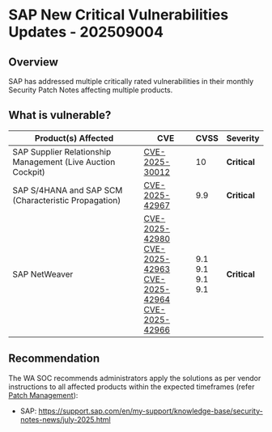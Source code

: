# SAP New Critical Vulnerabilities Updates - 202509004

## Overview

SAP has addressed multiple critically rated vulnerabilities in their monthly Security Patch Notes affecting multiple products.

## What is vulnerable?

| Product(s) Affected                                         | CVE                                                               | CVSS | Severity     |
| ----------------------------------------------------------- | ----------------------------------------------------------------- | ---- | ------------ |
| SAP Supplier Relationship Management (Live Auction Cockpit) | [CVE-2025-30012](https://www.cve.org/CVERecord?id=CVE-2025-30012) | 10   | **Critical** |
| SAP S/4HANA and SAP SCM (Characteristic Propagation)        | [CVE-2025-42967](https://www.cve.org/CVERecord?id=CVE-2025-42967) | 9.9  | **Critical** |
| SAP NetWeaver                                               | [CVE-2025-42980](https://www.cve.org/CVERecord?id=CVE-2025-42980) <br> [CVE-2025-42963](https://www.cve.org/CVERecord?id=CVE-2025-42963) <br> [CVE-2025-42964](https://www.cve.org/CVERecord?id=CVE-2025-42964) <br> [CVE-2025-42966](https://www.cve.org/CVERecord?id=CVE-2025-42966) | 9.1 <br> 9.1 <br> 9.1 <br> 9.1 | **Critical** |


## Recommendation

The WA SOC recommends administrators apply the solutions as per vendor instructions to all affected products within the expected timeframes (refer [Patch Management](../guidelines/patch-management.md)):

- SAP: <https://support.sap.com/en/my-support/knowledge-base/security-notes-news/july-2025.html>
